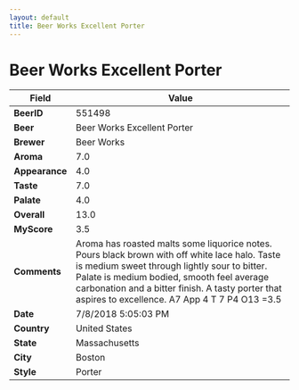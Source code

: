```yaml
---
layout: default
title: Beer Works Excellent Porter
---
```


# Beer Works Excellent Porter

| Field         | Value     |
|---------------|-----------|
| **BeerID** | 551498 |
| **Beer** | Beer Works Excellent Porter |
| **Brewer** | Beer Works |
| **Aroma** | 7.0 |
| **Appearance** | 4.0 |
| **Taste** | 7.0 |
| **Palate** | 4.0 |
| **Overall** | 13.0 |
| **MyScore** | 3.5 |
| **Comments** | Aroma has roasted malts some liquorice notes.  Pours black brown with off white lace halo.  Taste is medium sweet through lightly sour to bitter. Palate is medium bodied, smooth feel   average carbonation and a bitter finish.  A tasty porter that aspires to excellence.  A7 App 4 T 7 P4  O13 =3.5 |
| **Date** | 7/8/2018 5:05:03 PM |
| **Country** | United States |
| **State** | Massachusetts |
| **City** | Boston |
| **Style** | Porter |
